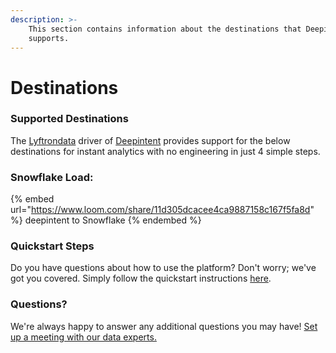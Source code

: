 ```yaml
---
description: >-
    This section contains information about the destinations that Deepintent
    supports.
---
```


# Destinations

### Supported Destinations

The [Lyftrondata](https://www.lyftrondata.com/) driver of [Deepintent](https://www.lyftrondata.com/integration/deepintent/) provides support for the below destinations for instant analytics with no engineering in just 4 simple steps.

### Snowflake Load:

{% embed url="https://www.loom.com/share/11d305dcacee4ca9887158c167f5fa8d" %}
deepintent to Snowflake
{% endembed %}

### Quickstart Steps

Do you have questions about how to use the platform? Don't worry; we've got you covered. Simply follow the quickstart instructions [here](../../../quickstart-steps.md).

### Questions? <a href="#questions" id="questions"></a>

We're always happy to answer any additional questions you may have! [Set up a meeting with our data experts.](https://www.lyftrondata.com/book-a-meeting/)
